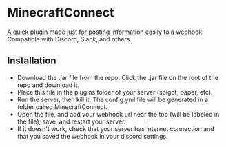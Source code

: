 # MinecraftConnect

A quick plugin made just for posting information easily to a webhook. Compatible with Discord, Slack, and others. 

## Installation
- Download the .jar file from the repo. Click the .jar file on the root of the repo and download it.     
- Place this file in the plugins folder of your server (spigot, paper, etc).    
- Run the server, then kill it. The config.yml file will be generated in a folder called MinecraftConnect.    
- Open the file, and add your webhook url near the top (will be labeled in the file), save, and restart your server.    
- If it doesn't work, check that your server has internet connection and that you saved the webhook in your discord settings.    
